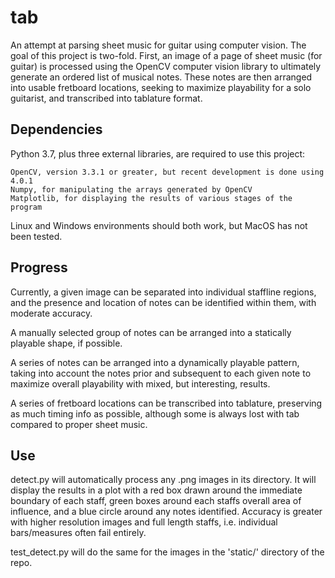 # tab
An attempt at parsing sheet music for guitar using computer vision. The goal of this project is two-fold. First, an image of a page of sheet music (for guitar) is processed using the OpenCV computer vision library to ultimately generate an ordered list of musical notes. These notes are then arranged into usable fretboard locations, seeking to maximize playability for a solo guitarist, and transcribed into tablature format.

## Dependencies
Python 3.7, plus three external libraries, are required to use this project:
```
OpenCV, version 3.3.1 or greater, but recent development is done using 4.0.1
Numpy, for manipulating the arrays generated by OpenCV
Matplotlib, for displaying the results of various stages of the program
```
Linux and Windows environments should both work, but MacOS has not been tested.

## Progress
Currently, a given image can be separated into individual staffline regions, and the presence and location of notes can be identified within them, with moderate accuracy.

A manually selected group of notes can be arranged into a statically playable shape, if possible.

A series of notes can be arranged into a dynamically playable pattern, taking into account the notes prior and subsequent to each given note to maximize overall playability with mixed, but interesting, results.

A series of fretboard locations can be transcribed into tablature, preserving as much timing info as possible, although some is always lost with tab compared to proper sheet music.

## Use
detect.py will automatically process any .png images in its directory. It will display the results in a plot with a red box drawn around the immediate boundary of each staff, green boxes around each staffs overall area of influence, and a blue circle around any notes identified. Accuracy is greater with higher resolution images and full length staffs, i.e. individual bars/measures often fail entirely.

test_detect.py will do the same for the images in the 'static/' directory of the repo.
